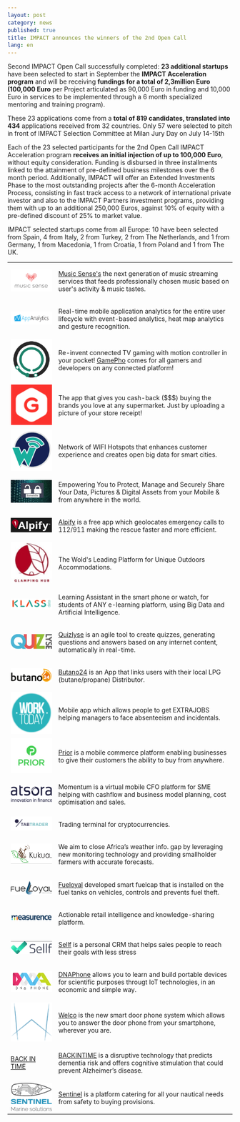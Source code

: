 ```yaml
---
layout: post
category: news
published: true
title: IMPACT announces the winners of the 2nd Open Call
lang: en
---
```



Second IMPACT Open Call successfully completed: **23 additional startups** have been selected to start in September the **IMPACT Acceleration program** and will be receiving **fundings for a total of 2,3million Euro (100,000 Euro** per Project articulated as 90,000 Euro in funding and 10,000 Euro in services to be implemented through a 6 month specialized mentoring and training program). 

These 23 applications come from a **total of 819 candidates, translated into 434** applications received from 32 countries. Only 57 were selected to pitch in front of IMPACT Selection Committee at Milan Jury Day on July 14-15th

Each of the 23 selected participants for the 2nd Open Call IMPACT Acceleration program **receives an initial injection of up to 100,000 Euro**, without equity consideration. Funding is disbursed in three installments linked to the attainment of pre-defined business milestones over the 6 month period. Additionally, IMPACT will offer an Extended Investments Phase to the most outstanding projects after the 6-month Acceleration Process, consisting in fast track access to a network of international private investor and also to the IMPACT Partners investment programs, providing them with up to an additional 250,000 Euros, against 10% of equity with a pre-defined discount of 25% to market value.

IMPACT selected startups come from all Europe: 10 have been selected from Spain, 4 from Italy, 2 from Turkey, 2 from The Netherlands, and 1 from Germany, 1 from Macedonia, 1 from Croatia, 1 from Poland and 1 from The UK.


<table class="table">

<tr>
<td>
<a href="http://www.musicsense.me"><img src="/assets/winners-2nd/musicsense.png"></a>
</td>
<td>
<p><a href="http://www.musicsense.me">Music Sense's</a> the next generation of music streaming services that feeds professionally chosen music based on user's activity & music tastes.</p>
</td>
</tr>

<tr>
<td>
<a href="http://www.appanalytics.io"><img src="/assets/winners-2nd/appanalytics.png"></a>
</td>
<td>
<p>Real-time mobile application analytics for the entire user lifecycle with event-based analytics, heat map analytics and gesture recognition.</p>
</td>
</tr>

<tr>
<td>
<a href="http://www.gamepho.com"><img src="/assets/gamepho.png"></a>
</td>
<td>
<p>Re-invent connected TV gaming with motion controller in your pocket! <a href="http://www.gamepho.com">GamePho</a> comes for all gamers and developers on any connected platform!</p>
</td>
</tr>

<tr>
<td>
<a href="http://www.geltapp.com"><img src="/assets/winners-2nd/geltapp.png"></a>
</td>
<td>
<p>The app that gives you cash-back ($$$) buying the brands you love at any supermarket. Just by uploading a picture of your store receipt!</p>
</td>
</tr>

<tr>
<td>
<a href="http://www.wiffinity.com"><img src="/assets/winners-2nd/wiffinity.png"></a>
</td>
<td>
<p>Network of WIFI Hotspots that enhances customer experience and creates open big data for smart cities.</p>
</td>
</tr>

<tr>
<td>
<a href="http://www.syneidis.com"><img src="/assets/winners-2nd/syneidis.png"></a>
</td>
<td>
<p>Empowering You to Protect, Manage and Securely Share Your Data, Pictures & Digital Assets from your Mobile & from anywhere in the world.</p>
</td>
</tr>

<tr>
<td>
<a href="http://www.alpify.com"><img src="/assets/winners-2nd/alpify.png"></a>
</td>
<td>
<p><a href="http://www.alpify.com">Alpify</a> is a free app which geolocates emergency calls to 112/911 making the rescue faster and more efficient.</p>
</td>
</tr>

<tr>
<td>
<a href="http://www.glampinghub.com"><img src="/assets/winners-2nd/glampinghub.png"></a>
</td>
<td>
<p>The Wold's Leading Platform for Unique Outdoors Accommodations.</p>
</td>
</tr>

<tr>
<td>
<a href="http://www.klassdata.com/"><img src="/assets/winners-2nd/klassdata.png"></a>
</td>
<td>
<p>Learning Assistant in the smart phone or watch, for students of ANY e-learning platform, using Big Data and Artificial Intelligence.</p>
</td>
</tr>

<tr>
<td>
<a href="http://www.quizlyse.com"><img src="/assets/winners-2nd/quizlyse.png"></a>
</td>
<td>
<p><a href="http://www.quizlyse.com">Quizlyse</a> is an agile tool to create quizzes, generating questions and answers based on any internet content, automatically in real-time.</p>
</td>
</tr>

<tr>
<td>
<a href="http://www.butano24.com"><img src="/assets/winners-2nd/butano24.png"></a>
</td>
<td>
<p><a href="http://www.butano24.com">Butano24</a> is an App that links users with their local LPG (butane/propane) Distributor.</p>
</td>
</tr>

<tr>
<td>
<a href="http://www.worktodayapp.com"><img src="/assets/winners-2nd/worktodayapp.png"></a>
</td>
<td>
<p>Mobile app which allows people to get EXTRAJOBS helping managers to face absenteeism and incidentals.</p>
</td>
</tr>

<tr>
<td>
<a href="http://www.priorhq.com"><img src="/assets/winners-2nd/priorhq.png"></a>
</td>
<td>
<p><a href="http://www.priorhq.com">Prior</a> is a mobile commerce platform enabling businesses to give their customers the ability to buy from anywhere.</p>
</td>
</tr>


<tr>
<td>
<a href="http://www.atsora.com/en"><img src="/assets/winners-2nd/atsora.png"></a>
</td>
<td>
<p>Momentum is a virtual mobile CFO platform for SME helping with cashflow and business model planning, cost optimisation and sales.</p>
</td>
</tr>

<tr>
<td>
<a href="http://www.tab-trader.com"><img src="/assets/winners-2nd/tab-trader.png"></a>
</td>
<td>
<p>Trading terminal for cryptocurrencies.</p>
</td>
</tr>

<tr>
<td>
<a href="http://www.kukua.cc"><img src="/assets/winners-2nd/kukua.png"></a>
</td>
<td>
<p>We aim to close Africa’s weather info. gap by leveraging new monitoring technology and providing smallholder farmers with accurate forecasts.</p>
</td>
</tr>

<tr>
<td>
<a href="http://www.fueloyal.com"><img src="/assets/winners-2nd/fueloyal.png"></a>
</td>
<td>
<p><a href="http://www.fueloyal.com">Fueloyal</a> developed smart fuelcap that is installed on the fuel tanks on vehicles, controls and prevents fuel theft.</p>
</td>
</tr>

<tr>
<td>
<a href="http://www.measurence.com"><img src="/assets/winners-2nd/measurence.png"></a>
</td>
<td>
<p>Actionable retail intelligence and knowledge-sharing platform.</p>
</td>
</tr>

<tr>
<td>
<a href="http://www.sellfapp.com"><img src="/assets/winners-2nd/sellfapp.png"></a>
</td>
<td>
<p><a href="http://www.sellfapp.com">Sellf</a> is a personal CRM that helps sales people to reach their goals with less stress</p>
</td>
</tr>

<tr>
<td>
<a href="http://www.dnaphone.it"><img src="/assets/winners-2nd/dnaphone.png"></a>
</td>
<td>
<p><a href="http://www.dnaphone.it">DNAPhone</a> allows you to learn and build portable devices for scientific purposes througt IoT technologies, in an economic and simple way.</p>
</td>
</tr>

<tr>
<td>
<a href="http://www.welcosystem.com"><img src="/assets/winners-2nd/welcosystem.png"></a>
</td>
<td>
<p><a href="http://www.welcosystem.com">Welco</a> is the new smart door phone system which allows you to answer the door phone from your smartphone, wherever you are.</p>
</td>
</tr>

<tr>
<td>
<a href="http://www.piaget-institute.org">BACK IN TIME</a>
</td>
<td>
<p><a href="http://www.piaget-institute.org">BACKINTIME</a> is a disruptive technology that predicts dementia risk and offers cognitive stimulation that could prevent Alzheimer’s disease.</p>
</td>
</tr>

<tr>
<td>
<a href="http://www.sentinel.hr"><img src="/assets/winners-2nd/sentinel.png"></a>
</td>
<td>
<p><a href="http://www.sentinel.hr">Sentinel</a> is a platform catering for all your nautical needs from safety to buying provisions.</p>
</td>
</tr>
</table>
